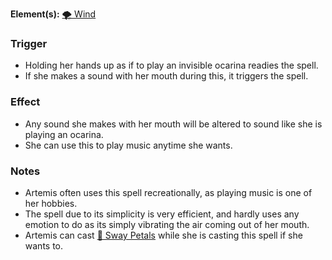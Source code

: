 **Element(s):** [🌪 Wind](<../../../Magic/Elements/🌪 Wind.md>)
### Trigger
- Holding her hands up as if to play an invisible ocarina readies the spell.
- If she makes a sound with her mouth during this, it triggers the spell.
### Effect
- Any sound she makes with her mouth will be altered to sound like she is playing an ocarina.
- She can use this to play music anytime she wants.
### Notes
- Artemis often uses this spell recreationally, as playing music is one of her hobbies.
- The spell due to its simplicity is very efficient, and hardly uses any emotion to do as its simply vibrating the air coming out of her mouth.
- Artemis can cast [🍃 Sway Petals](<🍃 Sway Petals.md>) while she is casting this spell if she wants to.